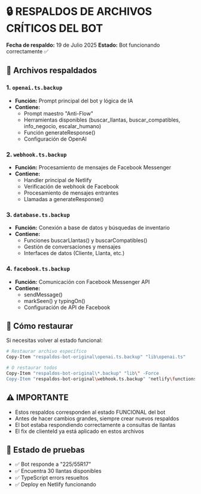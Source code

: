 # 🔒 RESPALDOS DE ARCHIVOS CRÍTICOS DEL BOT

**Fecha de respaldo:** 19 de Julio 2025
**Estado:** Bot funcionando correctamente ✅

## 📁 Archivos respaldados

### 1. `openai.ts.backup`
- **Función:** Prompt principal del bot y lógica de IA
- **Contiene:** 
  - Prompt maestro "Anti-Flow"
  - Herramientas disponibles (buscar_llantas, buscar_compatibles, info_negocio, escalar_humano)
  - Función generateResponse()
  - Configuración de OpenAI

### 2. `webhook.ts.backup`
- **Función:** Procesamiento de mensajes de Facebook Messenger
- **Contiene:**
  - Handler principal de Netlify
  - Verificación de webhook de Facebook
  - Procesamiento de mensajes entrantes
  - Llamadas a generateResponse()

### 3. `database.ts.backup`
- **Función:** Conexión a base de datos y búsquedas de inventario
- **Contiene:**
  - Funciones buscarLlantas() y buscarCompatibles()
  - Gestión de conversaciones y mensajes
  - Interfaces de datos (Cliente, Llanta, etc.)

### 4. `facebook.ts.backup`
- **Función:** Comunicación con Facebook Messenger API
- **Contiene:**
  - sendMessage()
  - markSeen() y typingOn()
  - Configuración de API de Facebook

## 🔄 Cómo restaurar

Si necesitas volver al estado funcional:

```bash
# Restaurar archivo específico
Copy-Item "respaldos-bot-original\openai.ts.backup" "lib\openai.ts"

# O restaurar todos
Copy-Item "respaldos-bot-original\*.backup" "lib\" -Force
Copy-Item "respaldos-bot-original\webhook.ts.backup" "netlify\functions\webhook.ts" -Force
```

## ⚠️ IMPORTANTE

- Estos respaldos corresponden al estado FUNCIONAL del bot
- Antes de hacer cambios grandes, siempre crear nuevos respaldos
- El bot estaba respondiendo correctamente a consultas de llantas
- El fix de clienteId ya está aplicado en estos archivos

## 🧪 Estado de pruebas

- ✅ Bot responde a "225/55R17" 
- ✅ Encuentra 30 llantas disponibles
- ✅ TypeScript errors resueltos
- ✅ Deploy en Netlify funcionando